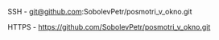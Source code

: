 ﻿SSH - git@github.com:SobolevPetr/posmotri_v_okno.git

HTTPS - https://github.com/SobolevPetr/posmotri_v_okno.git
